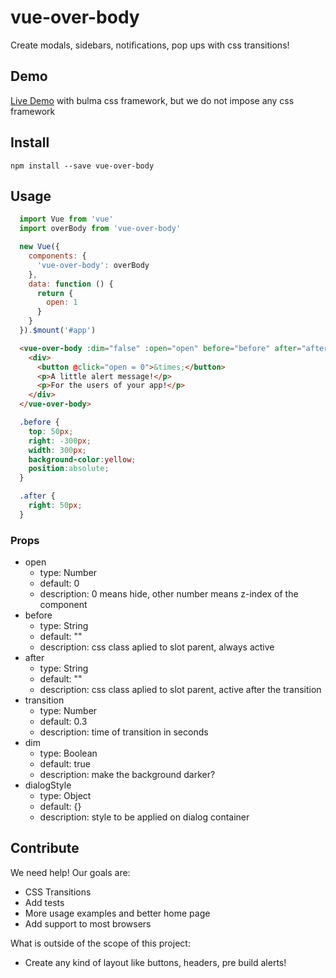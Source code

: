# vue-over-body
Create modals, sidebars, notifications, pop ups with css transitions! 

## Demo
[Live Demo](http://marcodpt.github.io/vue-over-body)
with bulma css framework, but we do not impose any css framework

## Install
```
npm install --save vue-over-body
```

## Usage
```javascript
  import Vue from 'vue'
  import overBody from 'vue-over-body'

  new Vue({
    components: {
      'vue-over-body': overBody
    },
    data: function () {
      return {
        open: 1
      }
    }
  }).$mount('#app')
```

```html
  <vue-over-body :dim="false" :open="open" before="before" after="after" :transition="0.3">
    <div>
      <button @click="open = 0">&times;</button>
      <p>A little alert message!</p> 
      <p>For the users of your app!</p> 
    </div>
  </vue-over-body>
```

```css
  .before {
    top: 50px;
    right: -300px;
    width: 300px;
    background-color:yellow;
    position:absolute;
  }

  .after {
    right: 50px;
  }
```

### Props
 - open
   - type: Number
   - default: 0
   - description: 0 means hide, other number means z-index of the component
 - before
   - type: String
   - default: ""
   - description: css class aplied to slot parent, always active
 - after
   - type: String
   - default: ""
   - description: css class aplied to slot parent, active after the transition
 - transition
   - type: Number
   - default: 0.3
   - description: time of transition in seconds
 - dim
   - type: Boolean
   - default: true
   - description: make the background darker?
 - dialogStyle
   - type: Object
   - default: {}
   - description: style to be applied on dialog container

## Contribute
We need help! Our goals are:
 - CSS Transitions
 - Add tests
 - More usage examples and better home page
 - Add support to most browsers

What is outside of the scope of this project:
 - Create any kind of layout like buttons, headers, pre build alerts!
